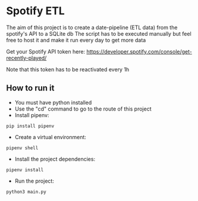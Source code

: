 # Spotify ETL

The aim of this project is to create a date-pipeline (ETL data) from the spotify's API to a SQLite db 
The script has to be executed manually but feel free to host it and make it run every day to get more data

Get your Spotify API token here: https://developer.spotify.com/console/get-recently-played/

Note that this token has to be reactivated every 1h
## How to run it
- You must have python installed
- Use the "cd" command to go to the route of this project
- Install pipenv: 
```
pip install pipenv
```
- Create a virtual environment: 
```
pipenv shell
```
- Install the project dependencies: 
```
pipenv install
```
- Run the project: 
```
python3 main.py
```


